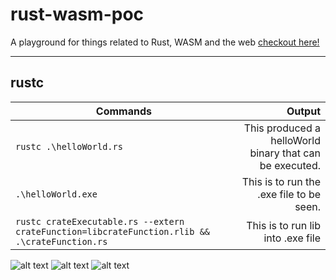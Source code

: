 # rust-wasm-poc
A playground for things related to Rust, WASM and the web
[checkout here!](https://github.com/ProjectEvergreen/rust-wasm-poc/tree/wasm-rust)

----------------------------------------------
## rustc 
| Commands                  | Output                                                            |                   
| ---------------------------------------------------------------------------------------------- | -----------------------------------------------------------------:|                   
| `rustc .\helloWorld.rs`   | This produced a helloWorld binary that can be executed.           |                     
| `.\helloWorld.exe`        | This is to run the .exe file to be seen.                          |                   
| `rustc crateExecutable.rs --extern crateFunction=libcrateFunction.rlib && .\crateFunction.rs` | This is to run lib into .exe file |

![alt text](https://i.imgur.com/5No412X.png "example to exe file helloWorld")
![alt text](https://i.imgur.com/mIaz0qr.png "example to exe file newPerson")
![alt text](https://i.imgur.com/cMOYHmP.png "example to exe file ifElseCounter")


